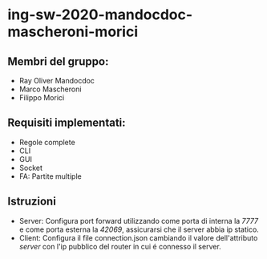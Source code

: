 # ing-sw-2020-mandocdoc-mascheroni-morici

Membri del gruppo:
-
- Ray Oliver Mandocdoc
- Marco Mascheroni
- Filippo Morici

Requisiti implementati:
-
- Regole complete
- CLI
- GUI
- Socket
- FA: Partite multiple

Istruzioni
-
- Server:
Configura port forward utilizzando come porta di interna la *7777* e come porta esterna la *42069*, assicurarsi che il server abbia ip statico.
- Client:
Configura il file connection.json cambiando il valore dell'attributo *server* con l'ip pubblico del router in cui é connesso il server.